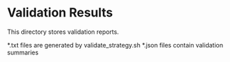 # Validation Results

This directory stores validation reports.

*.txt files are generated by validate_strategy.sh
*.json files contain validation summaries
